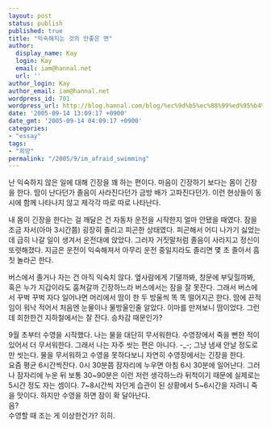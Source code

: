 ```yaml
---
layout: post
status: publish
published: true
title: "익숙해지는 것의 안좋은 면"
author:
  display_name: Kay
  login: Kay
  email: iam@hannal.net
  url: ''
author_login: Kay
author_email: iam@hannal.net
wordpress_id: 701
wordpress_url: http://blog.hannal.com/blog/%ec%9d%b5%ec%88%99%ed%95%b4%ec%a7%80%ea%b8%b0-%ec%8b%ab%ec%9d%84-%eb%95%8c/
date: '2005-09-14 13:09:17 +0900'
date_gmt: '2005-09-14 04:09:17 +0900'
categories:
- "essay"
tags:
- "희망"
permalink: "/2005/9/im_afraid_swimming"
---
```

<p>난 익숙하지 않은 일에 대해 긴장을 꽤 하는 편이다. 마음이 긴장하기 보다는 몸이 긴장을 한다. 땀이 난다던가 졸음이 사라진다던가 금방 배가 고파진다던가. 이런 현상들이 동시에 함께 나타나지 않고 제각각 따로 따로 나타난다.</p>
<p>내 몸이 긴장을 한다는 걸 깨달은 건 자동차 운전을 시작한지 얼마 안됐을 때였다. 잠을 조금 자서(아마 3시간쯤) 굉장히 졸리고 피곤한 상태였다. 피곤해서 어디 나가기 싫었는데 급히 나갈 일이 생겨서 운전대에 앉았다. 그러자 거짓말처럼 졸음이 사라지고 정신이 또렷해졌다. 지금은 운전이 익숙해져서 아무리 운전 중일지라도 졸리면 몇 초 졸아서 흠칫 놀라곤 한다.</p>
<p>버스에서 졸거나 자는 건 아직 익숙치 않다. 옆사람에게 기댈까봐, 창문에 부딪힐까봐, 혹은 누가 지갑이라도 훔쳐갈까 긴장하느라 버스에서는 잠을 잘 못잔다. 그래서 버스에서 꾸벅 꾸벅 자다 일어나면 머리에서 땀이 한 두 방울씩 똑 똑 떨어지곤 한다. 땀에 끈적임이 워낙 적어서 처음엔 눈물이나 물방울인줄 알았다. 이마를 만져보니 땀이었다. 그런데 희한한건 지하철에서는 잘 잔다. 승차감 때문인가?</p>
<p>9월 초부터 수영을 시작했다. 나는 물을 대단히 무서워한다. 수영장에서 죽을 뻔한 적이 있어서 더 무서워한다. 그래서 나는 자주 씻는 편은 아니다. -_-; 그냥 냄새 안날 정도로만 씻는다. 물을 무서워하고 수영을 못하다보니 자연히 수영장에서는 긴장을 한다.<br />
요즘 평균 6시간씩잔다. 0시 30분쯤 잠자리에 누우면 아침 6시 30분에 일어난다. 그러나 잠자리에 누운 뒤 보통 30~90분은 이런 저런 생각하느라 뒤척이기 때문에 실제로는 5시간 정도 자는 셈이다. 7~8시간씩 자던게 습관이 된 상황에서 5~6시간을 자려니 죽을 맛이다. 하지만 수영을 하면 잠이 확 달아난다.<br />
음?<br />
수영할 때 조는 게 이상한건가? 히히.</p>

